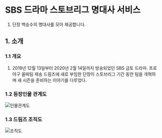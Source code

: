 <h1>SBS 드라마 스토브리그 명대사 서비스</h1>
<ol>
  <li>
    단장 백승수의 명대사를 모아 제공합니다.
  </li>
</ol>
<h2>1. 소개</h2>
<h3>1.1 개요</h3>
<ol>
  <li>2019년 12월 13일부터 2020년 2월 14일까지 방송되었던 SBS 금토 드라마. 프로야구 꼴찌팀 재송 드림즈에 새로 부임한 단장이 스토브리그 기간 동안 팀을 개혁하며 새 시즌을 준비하는 이야기를 다루었다.</li>
</ol>
<h3>1.2 등장인물 관계도</h3>

![인물관계도](https://github.com/jmp7911/chatAPI/assets/37658328/11d6056e-ea4d-49b3-a567-648043286bf7)

<h3>1.3 드림즈 조직도</h3>

![조직도](https://github.com/jmp7911/chatAPI/assets/37658328/bcb3e970-f4e1-42d3-b3a2-801e3a952d3e)
